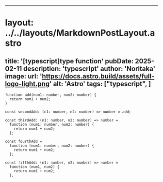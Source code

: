
---
# layout: ../../layouts/MarkdownPostLayout.astro
title: '[typescript]type function'
pubDate: 2025-02-11
description: 'typescript'
author: 'Noritaka'
image:
    url: 'https://docs.astro.build/assets/full-logo-light.png'
    alt: 'Astro'
tags: ["typescript", ]
---



```
function add(num1: number, num2: number) {
  return num1 + num2;
}

const secondAdd: (n1: number, n2: number) => number = add;

const thirdAdd: (n1: number, n2: number) => number =
  function (num1: number, num2: number) {
    return num1 + num2;
  };

const fourthAdd =
  function (num1: number, num2: number) {
    return num1 + num2;
  };

const fifthAdd: (n1: number, n2: number) => number =
  function (num1, num2) {
    return num1 + num2;
  };


```
